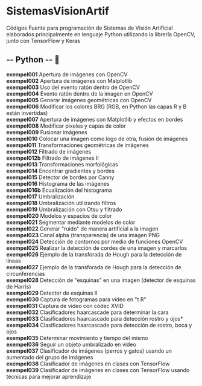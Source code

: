 # SistemasVisionArtif
Códigos Fuente para programación de Sistemas de Visión Artificial elaborados principalmente en lenguaje Python utilizando la librería OpenCV, junto con TensorFlow y Keras

## -- Python -- :snake:   
**exempel001** Apertura de imágenes con OpenCV  
**exempel002** Apertura de imágenes con Matplotlib  
**exempel003** Uso del evento ratón dentro de OpenCV  
**exempel004** Evento ratón dentro de la imagen en OpenCV  
**exempel005** Generar imágenes geométricas con OpenCV  
**exempel006** Modificar los colores BRG (RGB, en Python las capas R y B están invertidas)    
**exempel007** Apertura de imágenes con Matplotlib y efectos en bordes  
**exempel008** Modificar pixeles y capas de color    
**exempel009** Fusionar imágenes  
**exempel010** Colocar una imagen como logo de otra, fusión de imágenes    
**exempel011** Transformaciones geométricas de imágenes    
**exempel012** Filtrado de imágenes    
**exempel012b** Filtrado de imágenes II  
**exempel013** Transformaciones morfológicas    
**exempel014** Encontrar gradientes y bordes    
**exempel015** Detector de bordes por Canny    
**exempel016** Histograma de las imágenes    
**exempel016b** Ecualización del histograma  
**exempel017** Umbralización    
**exempel018** Umbralización utilizando filtros    
**exempel019** Umbralización con Otsu y filtrado  
**exempel020** Modelos y espacios de color  
**exempel021** Segmentar mediante modelos de color  
**exempel022** Generar "ruido" de manera artificial a la imagen  
**exempel023** Canal alpha (transparencia) de una imagen PNG  
**exempel024** Detección de contornos por medio de funciones OpenCV  
**exempel025** Realizar la detección de cordes de una imagen y marcarlos  
**exempel026** Ejemplo de la transforada de Hough para la detección de líneas  
**exempel027** Ejemplo de la transforada de Hough para la detección de circunferencias  
**exempel028** Detección de "esquinas" en una imagen (detector de esquinas de Harris)  
**exempel029** Detector de esquinas II  
**exempel030** Captura de fotogramas para video en "t R"    
**exempel031** Captura de video con códec XVID  
**exempel032** Clasificadores haarcascade para determinar la cara  
**exempel033** Clasificadores haarcascade para detección rostro y ojos*  
**exempel034** Clasificadores haarcascade para detección de rostro, boca y ojos  
**exempel035** Determinar movimiento y tiempo del mismo  
**exempel036** Seguir un objeto umbralizado en video  
**exempel037** Clasificador de imágenes (perros y gatos) usando un aumentado del grupo de imágenes  
**exempel038** Clasificador de imágenes en clases con TensorFlow  
**exempel039** Clasificador de imágenes en clases con TensorFlow usando técnicas para mejorar aprendizaje



